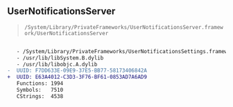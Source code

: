 ## UserNotificationsServer

> `/System/Library/PrivateFrameworks/UserNotificationsServer.framework/UserNotificationsServer`

```diff

   - /System/Library/PrivateFrameworks/UserNotificationsSettings.framework/UserNotificationsSettings
   - /usr/lib/libSystem.B.dylib
   - /usr/lib/libobjc.A.dylib
-  UUID: F7DD633E-09E9-37E5-BB77-58173406842A
+  UUID: E63A4012-C3D3-3F76-BF61-0853AD7A6AD9
   Functions: 1994
   Symbols:   7510
   CStrings:  4538

```
